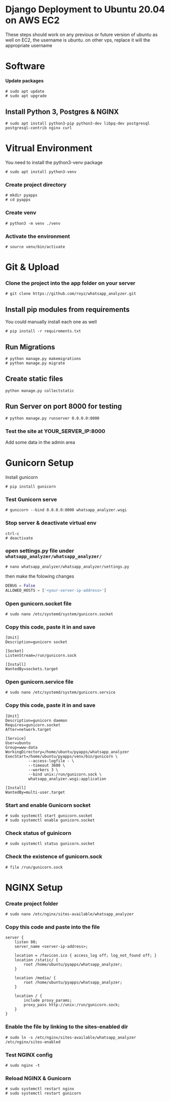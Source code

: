 # Django Deployment to Ubuntu 20.04 on AWS EC2

These steps should work on any previous or future version of ubuntu as well
on EC2, the username is ubuntu. on other vps, replace it will the appropriate username 

# Software

#### Update packages

```
# sudo apt update
# sudo apt upgrade
```

## Install Python 3, Postgres & NGINX

```
# sudo apt install python3-pip python3-dev libpq-dev postgresql postgresql-contrib nginx curl
```

# Vitrual Environment

You need to install the python3-venv package

```
# sudo apt install python3-venv
```

### Create project directory

```
# mkdir pyapps
# cd pyapps
```

### Create venv

```
# python3 -m venv ./venv
```

### Activate the environment

```
# source venv/bin/activate
```

# Git & Upload

### Clone the project into the app folder on your server

```
# git clone https://github.com/royz/whatsapp_analyzer.git
```

## Install pip modules from requirements

You could manually install each one as well

```
# pip install -r requirements.txt
```

## Run Migrations

```
# python manage.py makemigrations
# python manage.py migrate
```

## Create static files

```
python manage.py collectstatic
```

## Run Server on port 8000 for testing

```
# python manage.py runserver 0.0.0.0:8000
```

### Test the site at YOUR_SERVER_IP:8000

Add some data in the admin area

# Gunicorn Setup

Install gunicorn

```
# pip install gunicorn
```

### Test Gunicorn serve

```
# gunicorn --bind 0.0.0.0:8000 whatsapp_analyzer.wsgi
```

### Stop server & deactivate virtual env

```
ctrl-c
# deactivate
```

### open settings.py file under `whatsapp_analyzer/whatsapp_analyzer/`
```
# nano whatsapp_analyzer/whatsapp_analyzer/settings.py
```
then make the folowing changes
```python
DEBUG = False
ALLOWED_HOSTS = ['<your-server-ip-address>']
```

### Open gunicorn.socket file

```
# sudo nano /etc/systemd/system/gunicorn.socket
```

### Copy this code, paste it in and save

```
[Unit]
Description=gunicorn socket

[Socket]
ListenStream=/run/gunicorn.sock

[Install]
WantedBy=sockets.target
```

### Open gunicorn.service file

```
# sudo nano /etc/systemd/system/gunicorn.service
```

### Copy this code, paste it in and save

```
[Unit]
Description=gunicorn daemon
Requires=gunicorn.socket
After=network.target

[Service]
User=ubuntu
Group=www-data
WorkingDirectory=/home/ubuntu/pyapps/whatsapp_analyzer
ExecStart=/home/ubuntu/pyapps/venv/bin/gunicorn \
          --access-logfile - \
          --timeout 3600 \
          --workers 3 \
          --bind unix:/run/gunicorn.sock \
          whatsapp_analyzer.wsgi:application

[Install]
WantedBy=multi-user.target
```

### Start and enable Gunicorn socket

```
# sudo systemctl start gunicorn.socket
# sudo systemctl enable gunicorn.socket
```

### Check status of guinicorn

```
# sudo systemctl status gunicorn.socket
```

### Check the existence of gunicorn.sock

```
# file /run/gunicorn.sock
```

# NGINX Setup

### Create project folder

```
# sudo nano /etc/nginx/sites-available/whatsapp_analyzer
```

### Copy this code and paste into the file

```
server {
    listen 80;
    server_name <server-ip-address>;

    location = /favicon.ico { access_log off; log_not_found off; }
    location /static/ {
        root /home/ubuntu/pyapps/whatsapp_analyzer;
    }

    location /media/ {
        root /home/ubuntu/pyapps/whatsapp_analyzer;
    }

    location / {
        include proxy_params;
        proxy_pass http://unix:/run/gunicorn.sock;
    }
}
```

### Enable the file by linking to the sites-enabled dir

```
# sudo ln -s /etc/nginx/sites-available/whatsapp_analyzer /etc/nginx/sites-enabled
```

### Test NGINX config

```
# sudo nginx -t
```


### Reload NGINX & Gunicorn

```
# sudo systemctl restart nginx
# sudo systemctl restart gunicorn
```
